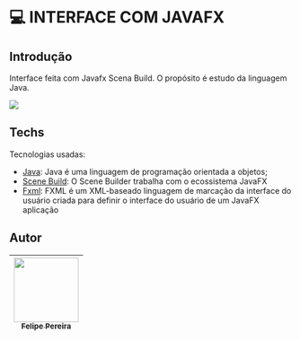 # 💻​ INTERFACE COM JAVAFX

## Introdução
Interface feita com Javafx Scena Build. O propósito é estudo da linguagem Java.

![](java.gif)
 
## Techs

Tecnologias usadas:

* [Java](https://www.oracle.com/br/java/): Java é uma linguagem de programação orientada a objetos;
* [Scene Build](https://gluonhq.com/products/scene-builder/): O Scene Builder trabalha com o ecossistema JavaFX
* [Fxml](https://docs.oracle.com/javafx/2/get_started/fxml_tutorial.htmL): FXML é um XML-baseado linguagem de marcação da interface do usuário criada para definir o interface do usuário de um JavaFX aplicação

## Autor

| [<img src="https://cdn.discordapp.com/attachments/920700154204553226/1013985974004502640/unknown.png" width=115><br><sub>Felipe Pereira</sub>](https://github.com/felipepx) |
| :-------------------------------------------------------------------------------------------------------------------------------------------------------------------------: |
 
